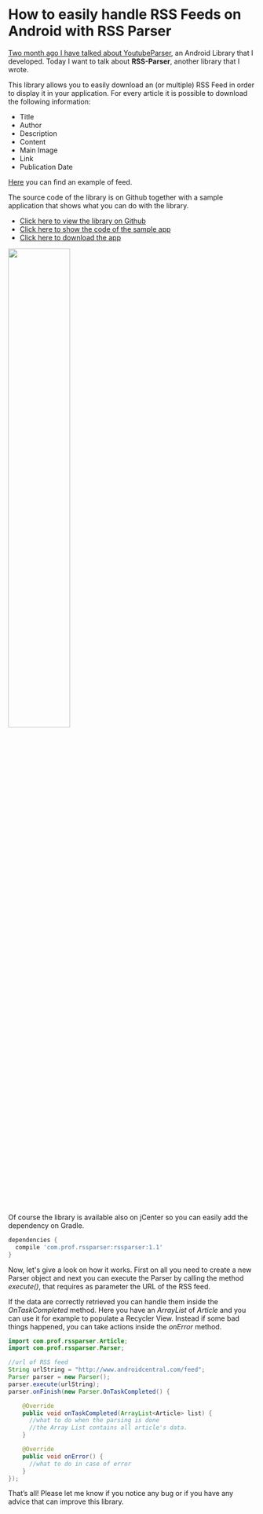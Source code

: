 # How to easily handle RSS Feeds on Android with RSS Parser


[Two month ago I have talked about YoutubeParser](http://www.marcogomiero.com/posts/update-yt-parser-2/), an Android Library that I developed. Today I want to talk about  **RSS-Parser**, another library that I wrote.


This library allows you to easily download an (or multiple) RSS Feed in order to display it in your application. For every article it is possible to download the following information:

* Title
* Author
* Description
* Content
* Main Image
* Link
* Publication Date

[Here](https://www.androidauthority.com/feed/) you can find an example of feed.

The source code of the library is on Github together with a sample application that shows what you can do with the library.

*  [Click here to view the library on Github](https://github.com/prof18/RSS-Parser) 
*  [Click here to show the code of the sample app](https://github.com/prof18/RSS-Parser/tree/master/app) 
*  [Click here to download the app](https://github.com/prof18/RSS-Parser/blob/master/RSS%20Parser.apk) 

<img src="https://raw.githubusercontent.com/prof18/RSS-Parser/master/Screen.png" width="50%" height="50%" align="center">

Of course the library is available also on jCenter so you can easily add the dependency on Gradle.

```gradle
dependencies {
  compile 'com.prof.rssparser:rssparser:1.1'
}
```

Now, let's give a look on how it works. First on all you need to create a new Parser object and next you can execute the Parser by calling the method *execute()*, that requires as parameter the URL of the RSS feed.


If the data are correctly retrieved you can handle them inside the *OnTaskCompleted* method. Here you have an *ArrayList* of *Article* and you can use it for example to populate a Recycler View. Instead if some bad things happened, you can take actions inside the *onError* method.


```java
import com.prof.rssparser.Article;
import com.prof.rssparser.Parser;

//url of RSS feed
String urlString = "http://www.androidcentral.com/feed";
Parser parser = new Parser();
parser.execute(urlString);
parser.onFinish(new Parser.OnTaskCompleted() {

    @Override
    public void onTaskCompleted(ArrayList<Article> list) {
      //what to do when the parsing is done
      //the Array List contains all article's data.
    }

    @Override
    public void onError() {
      //what to do in case of error
    }
});
```

That’s all! Please let me know if you notice any bug or if you have any advice that can improve this library.
